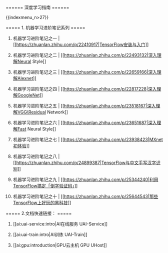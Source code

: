 ====== 深度学习指南 ======

{{indexmenu_n>27}}

===== 1. 机器学习进阶笔记系列 =====

1)	机器学习进阶笔记之一 | [[https://zhuanlan.zhihu.com/p/22410917|TensorFlow安装与入门]]

2)	机器学习进阶笔记之二 | [[https://zhuanlan.zhihu.com/p/22493132|深入理解Neural Style]]

3)	机器学习进阶笔记之三 | [[https://zhuanlan.zhihu.com/p/22659166|深入理解Alexnet]]

4)	机器学习进阶笔记之四 | [[https://zhuanlan.zhihu.com/p/22817228|深入理解GoogleNet]]

5)	机器学习进阶笔记之五 | [[https://zhuanlan.zhihu.com/p/23518167|深入理解VGG\Residual Network]]

6)	机器学习进阶笔记之六 | [[https://zhuanlan.zhihu.com/p/23651687|深入理解Fast Neural Style]]

7)	机器学习进阶笔记之七 | [[https://zhuanlan.zhihu.com/p/23938423|MXnet初体验]]

8)	机器学习进阶笔记之八 | [[https://zhuanlan.zhihu.com/p/24899387|TensorFlow与中文手写汉字识别]]

9)	机器学习进阶笔记之九 | [[https://zhuanlan.zhihu.com/p/25344240|利用TensorFlow搞定「倒字验证码」]]

10)	机器学习进阶笔记之十 | [[https://zhuanlan.zhihu.com/p/25644543|那些TensorFlow上好玩的黑科技]]

===== 2.文档快速链接： =====


1) [[ai:uai-service:intro|AI在线服务 UAI-Service]]

2) [[ai:uai-train:intro|AI训练 UAI-Train]]

3) [[ai:gpu:introduction|GPU云主机 GPU UHost]]

